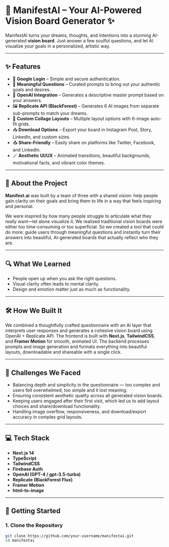 # 🌈 ManifestAI – Your AI-Powered Vision Board Generator ✨

ManifestAI turns your dreams, thoughts, and intentions into a stunning AI-generated **vision board**. Just answer a few soulful questions, and let AI visualize your goals in a personalized, artistic way.

---

## ✨ Features

- 🔐 **Google Login** – Simple and secure authentication.
- 🧠 **Meaningful Questions** – Curated prompts to bring out your authentic goals and desires.
- 🤖 **OpenAI Integration** – Generates a descriptive master prompt based on your answers.
- 🖼️ **Replicate API (BlackForest)** – Generates 6 AI images from separate sub-prompts to match your dreams.
- 🧩 **Custom Collage Layouts** – Multiple layout options with 6-image auto-fit grids.
- 📥 **Download Options** – Export your board in Instagram Post, Story, LinkedIn, and custom sizes.
- 📤 **Share-Friendly** – Easily share on platforms like Twitter, Facebook, and LinkedIn.
- 🪄 **Aesthetic UI/UX** – Animated transitions, beautiful backgrounds, motivational facts, and vibrant color themes.

---

## 📖 About the Project

**Manifest.ai** was built by a team of three with a shared vision: help people gain clarity on their goals and bring them to life in a way that feels inspiring and personal.

We were inspired by how many people struggle to articulate what they really want—let alone visualize it. We realized traditional vision boards were either too time-consuming or too superficial. So we created a tool that could do more: guide users through meaningful questions and instantly turn their answers into beautiful, AI-generated boards that actually reflect who they are.

---

## 🔍 What We Learned

- People open up when you ask the right questions.
- Visual clarity often leads to mental clarity.
- Design and emotion matter just as much as functionality.

---

## 🛠️ How We Built It

We combined a thoughtfully crafted questionnaire with an AI layer that interprets user responses and generates a cohesive vision board using OpenAI + Replicate API. The frontend is built with **Next.js**, **TailwindCSS**, and **Framer Motion** for smooth, animated UI. The backend processes prompts and image generation and formats everything into beautiful layouts, downloadable and shareable with a single click.

---

## 🚧 Challenges We Faced

- Balancing depth and simplicity in the questionnaire — too complex and users felt overwhelmed; too simple and it lost meaning.
- Ensuring consistent aesthetic quality across all generated vision boards.
- Keeping users engaged after their first visit, which led us to add layout choices and share/download functionality.
- Handling image overflow, responsiveness, and download/export accuracy in complex grid layouts.

---

## 💻 Tech Stack

- **Next.js 14**
- **TypeScript**
- **TailwindCSS**
- **Firebase Auth**
- **OpenAI (GPT-4 / gpt-3.5-turbo)**
- **Replicate (BlackForest Flux)**
- **Framer Motion**
- **html-to-image**

---

## 🚀 Getting Started

### 1. Clone the Repository
```bash
git clone https://github.com/your-username/manifestai.git
cd manifestai
